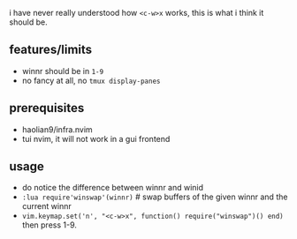 i have never really understood how `<c-w>x` works, this is what i think it should be.

## features/limits
* winnr should be in `1-9`
* no fancy at all, no `tmux display-panes`

## prerequisites
* haolian9/infra.nvim
* tui nvim, it will not work in a gui frontend


## usage
* do notice the difference between winnr and winid
* `:lua require'winswap'(winnr)` # swap buffers of the given winnr and the current winnr
* `vim.keymap.set('n', "<c-w>x", function() require("winswap")() end)` then press 1-9.
